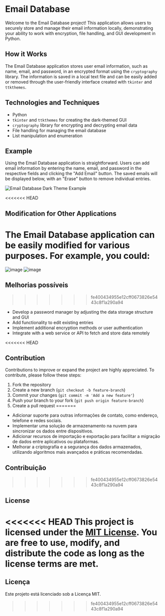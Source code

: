 # Email Database

Welcome to the Email Database project! This application allows users to securely store and manage their email information locally, demonstrating your ability to work with encryption, file handling, and GUI development in Python.

## How it Works

The Email Database application stores user email information, such as name, email, and password, in an encrypted format using the `cryptography` library. The information is saved in a local text file and can be easily added or removed through the user-friendly interface created with `tkinter` and `ttkthemes`.

## Technologies and Techniques

- Python
- `tkinter` and `ttkthemes` for creating the dark-themed GUI
- `cryptography` library for encrypting and decrypting email data
- File handling for managing the email database
- List manipulation and enumeration

## Example

Using the Email Database application is straightforward. Users can add email information by entering the name, email, and password in the respective fields and clicking the "Add Email" button. The saved emails will be displayed below, with an "Erase" button to remove individual entries.

![Email Database Dark Theme Example](https://your-image-url-here.com)

<<<<<<< HEAD
## Modification for Other Applications

The Email Database application can be easily modified for various purposes. For example, you could:
=======
![image](https://user-images.githubusercontent.com/50200471/231049278-fea906f4-767d-4b2c-adf4-a8dd5df60064.png)
![image](https://user-images.githubusercontent.com/50200471/231049316-f1133926-4b03-41fe-9112-907ef5af2583.png)


## Melhorias possíveis
>>>>>>> fe400434955e12cff0673826e5443c8f1a290a94

- Develop a password manager by adjusting the data storage structure and GUI
- Add functionality to edit existing entries
- Implement additional encryption methods or user authentication
- Integrate with a web service or API to fetch and store data remotely

<<<<<<< HEAD
## Contribution

Contributions to improve or expand the project are highly appreciated. To contribute, please follow these steps:

1. Fork the repository
2. Create a new branch (`git checkout -b feature-branch`)
3. Commit your changes (`git commit -m 'Add a new feature'`)
4. Push your branch to your fork (`git push origin feature-branch`)
5. Create a pull request
=======
- Adicionar suporte para outras informações de contato, como endereço, telefone e redes sociais.
- Implementar uma solução de armazenamento na nuvem para sincronizar os dados entre dispositivos.
- Adicionar recursos de importação e exportação para facilitar a migração de dados entre aplicativos ou plataformas.
- Melhorar a criptografia e a segurança dos dados armazenados, utilizando algoritmos mais avançados e práticas recomendadas.

## Contribuição
>>>>>>> fe400434955e12cff0673826e5443c8f1a290a94

## License

<<<<<<< HEAD
This project is licensed under the [MIT License](https://choosealicense.com/licenses/mit/). You are free to use, modify, and distribute the code as long as the license terms are met.
=======
## Licença

Este projeto está licenciado sob a Licença MIT.
>>>>>>> fe400434955e12cff0673826e5443c8f1a290a94
